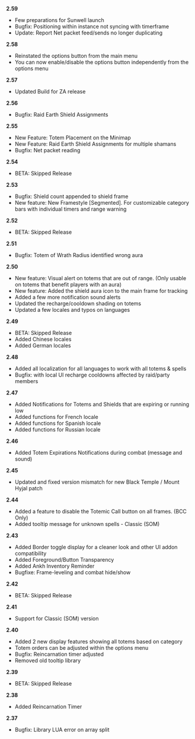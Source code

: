 **2.59**
- Few preparations for Sunwell launch
- Bugfix: Positioning within instance not syncing with timerframe
- Update: Report Net packet feed/sends no longer duplicating

**2.58**
- Reinstated the options button from the main menu
- You can now enable/disable the options button independently from the options menu

**2.57**
- Updated Build for ZA release

**2.56**
- Bugfix: Raid Earth Shield Assignments

**2.55**
- New Feature: Totem Placement on the Minimap
- New Feature: Raid Earth Shield Assignments for multiple shamans
- Bugfix: Net packet reading

**2.54**
- BETA: Skipped Release

**2.53**
- Bugfix: Shield count appended to shield frame
- New feature: New Framestyle [Segmented]. For customizable category bars with individual timers and range warning

**2.52**
- BETA: Skipped Release

**2.51**
- Bugfix: Totem of Wrath Radius identified wrong aura

**2.50**
- New feature: Visual alert on totems that are out of range. (Only usable on totems that benefit players with an aura)
- New feature: Added the shield aura icon to the main frame for tracking
- Added a few more notification sound alerts
- Updated the recharge/cooldown shading on totems
- Updated a few locales and typos on languages

**2.49**
- BETA: Skipped Release
- Added Chinese locales
- Added German locales

**2.48**
- Added all localization for all languages to work with all totems & spells
- Bugfix: with local UI recharge cooldowns affected by raid/party members

**2.47**
- Added Notifications for Totems and Shields that are expiring or running low
- Added functions for French locale
- Added functions for Spanish locale
- Added functions for Russian locale

**2.46**
- Added Totem Expirations Notifications during combat (message and sound)

**2.45**
- Updated and fixed version mismatch for new Black Temple / Mount Hyjal patch

**2.44**
- Added a feature to disable the Totemic Call button on all frames. (BCC Only)
- Added tooltip message for unknown spells - Classic (SOM)

**2.43**
- Added Border toggle display for a cleaner look and other UI addon compatibility
- Added Foreground/Button Transparency
- Added Ankh Inventory Reminder
- Bugfixe: Frame-leveling and combat hide/show

**2.42**
- BETA: Skipped Release

**2.41**
- Support for Classic (SOM) version

**2.40**
- Added 2 new display features showing all totems based on category
- Totem orders can be adjusted within the options menu
- Bugfix: Reincarnation timer adjusted
- Removed old tooltip library

**2.39**
- BETA: Skipped Release

**2.38**
- Added Reincarnation Timer

**2.37**
- Bugfix: Library LUA error on array split
